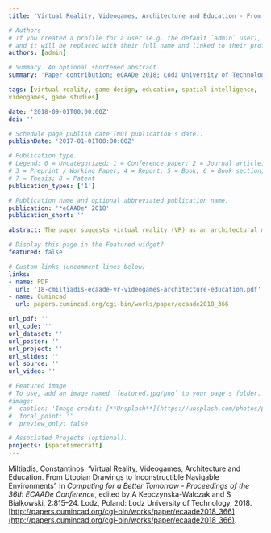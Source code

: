 ```yaml
---
title: 'Virtual Reality, Videogames, Architecture and Education - From utopian drawings to inconstructible navigable environments'

# Authors
# If you created a profile for a user (e.g. the default `admin` user), write the username (folder name) here
# and it will be replaced with their full name and linked to their profile.
authors: [admin]

# Summary. An optional shortened abstract.
summary: 'Paper contribution; eCAADe 2018; Łódź University of Technology.'

tags: [virtual reality, game design, education, spatial intelligence,
videogames, game studies]

date: '2018-09-01T00:00:00Z'
doi: ''

# Schedule page publish date (NOT publication's date).
publishDate: '2017-01-01T00:00:00Z'

# Publication type.
# Legend: 0 = Uncategorized; 1 = Conference paper; 2 = Journal article;
# 3 = Preprint / Working Paper; 4 = Report; 5 = Book; 6 = Book section;
# 7 = Thesis; 8 = Patent
publication_types: ['1']

# Publication name and optional abbreviated publication name.
publication: '*eCAADe* 2018'
publication_short: ''

abstract: The paper suggests virtual reality (VR) as an architectural medium on the continuum of visionary architectural drawings of the past centuries. It argues that architecture and contemporary videogames engage with and share very similar concerns and aesthetic sensibilities. The potential of VR to develop designs and spatial configurations impossible to construct in physical reality but perfectly perceivable by our sensory apparatus, uncovers a latent domain of spatial aesthetics that architects can experiment with, develop and harness. The latter half of the paper discusses an experimental master studio module developed at the Institute of Architecture and Media of TU Graz, in which architecture students were called to develop interactive spatiotemporal environments in the VR videogame medium.

# Display this page in the Featured widget?
featured: false

# Custom links (uncomment lines below)
links:
- name: PDF 
  url: '18-cmiltiadis-ecaade-vr-videogames-architecture-education.pdf'
- name: Cumincad
  url: papers.cumincad.org/cgi-bin/works/paper/ecaade2018_366

url_pdf: ''
url_code: ''
url_dataset: ''
url_poster: ''
url_project: ''
url_slides: ''
url_source: ''
url_video: ''

# Featured image
# To use, add an image named `featured.jpg/png` to your page's folder.
#image:
#  caption: 'Image credit: [**Unsplash**](https://unsplash.com/photos/pLCdAaMFLTE)'
#  focal_point: ''
#  preview_only: false

# Associated Projects (optional).
projects: [spacetimecraft]
---
```


Miltiadis, Constantinos. ‘Virtual Reality, Videogames, Architecture and Education. From Utopian Drawings to Inconstructible Navigable Environments’. In _Computing for a Better Tomorrow - Proceedings of the 36th ECAADe Conference_, edited by A Kepczynska-Walczak and S Bialkowski, 2:815–24. Lodz, Poland: Lodz University of Technology, 2018. [http://papers.cumincad.org/cgi-bin/works/paper/ecaade2018_366](http://papers.cumincad.org/cgi-bin/works/paper/ecaade2018_366).
